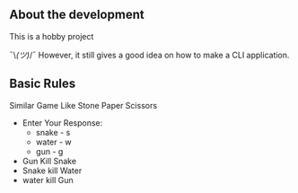 
## About the development

This is a hobby project 

¯\\_(ツ)_/¯ However, it still gives a good idea on how to make a CLI application.


## Basic Rules
Similar Game Like Stone Paper Scissors
- Enter Your Response: 
    - snake - s
    - water - w
    - gun - g
- Gun Kill Snake 
- Snake kill Water
- water kill Gun



